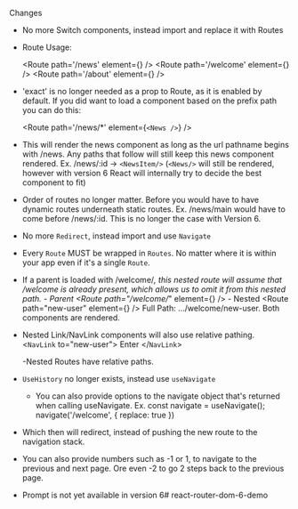
Changes
- No more Switch components, instead import and replace it with Routes

- Route Usage:

	<Route path='/news' element={<News />} />
	<Route path='/welcome' element={<Welcome />} />
	<Route path='/about' element={<About />} />

- 'exact' is no longer needed as a prop to Route, as it is enabled by default.
If you did want to load a component based on the prefix path you can do this:

	<Route path='/news/*' element={`<News />`} />

- This will render the news component as long as the url pathname begins with /news. Any paths that follow will still keep this news component rendered. 
    Ex. /news/:id -> `<NewsItem/>`
    (`<News/>` will still be rendered, however with version 6 React will internally try to decide the best component to fit)
- Order of routes no longer matter.
    Before you would have to have dynamic routes underneath static routes.
    Ex. /news/main would have to come before /news/:id.
        This is no longer the case with Version 6.

- No more `Redirect`, instead import and use `Navigate`

- Every `Route` MUST be wrapped in `Routes`. No matter where it is within your app even if it's a single `Route`.

- If a parent is loaded with /welcome/*, this nested route will assume that /welcome is already present, which allows us to omit it from this nested path.
        - Parent 
    <Route path="/welcome/*" element={<Welcome/>} />
         - Nested 
	<Route path="new-user" element={<WelcomeUser/>} />
        Full Path: .../welcome/new-user.
        Both components are rendered.

- Nested Link/NavLink components will also use relative pathing.
    <`NavLink` to="new-user">
                Enter
    </`NavLink`>

    -Nested Routes have relative paths.

- `UseHistory` no longer exists, instead use `useNavigate`
    - You can also provide options to the navigate object that's returned when calling useNavigate.
    Ex.     const navigate = useNavigate();
            navigate('/welcome', { replace: true })
- Which then will redirect, instead of pushing the new route to the navigation stack.
- You can also provide numbers such as -1 or 1, to navigate to the previous and next page. Ore even -2 to go 2 steps back to the previous page.
    
- Prompt is not yet available in version 6# react-router-dom-6-demo
```
